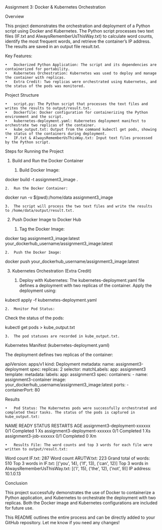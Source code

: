 Assignment 3: Docker & Kubernetes Orchestration

Overview

This project demonstrates the orchestration and deployment of a Python script using Docker and Kubernetes. The Python script processes two text files (IF.txt and AlwaysRememberUsThisWay.txt) to calculate word counts, identify the most frequent words, and retrieve the container’s IP address. The results are saved in an output file result.txt.

Key Features:

	•	Dockerized Python Application: The script and its dependencies are containerized for portability.
	•	Kubernetes Orchestration: Kubernetes was used to deploy and manage the container with replicas.
	•	Extra Credit: Two replicas were orchestrated using Kubernetes, and the status of the pods was monitored.

Project Structure

	•	script.py: The Python script that processes the text files and writes the results to output/result.txt.
	•	Dockerfile: Docker configuration for containerizing the Python environment and the script.
	•	kubernetes-deployment.yaml: Kubernetes deployment manifest to orchestrate two replicas of the container.
	•	kube_output.txt: Output from the command kubectl get pods, showing the status of the containers during deployment.
	•	IF.txt & AlwaysRememberUsThisWay.txt: Input text files processed by the Python script.

Steps for Running the Project

1. Build and Run the Docker Container

	1.	Build Docker Image:

docker build -t assignment3_image .


	2.	Run the Docker Container:

docker run -v $(pwd):/home/data assignment3_image


	3.	The script will process the two text files and write the results to /home/data/output/result.txt.

2. Push Docker Image to Docker Hub

	1.	Tag the Docker Image:

docker tag assignment3_image:latest your_dockerhub_username/assignment3_image:latest


	2.	Push the Docker Image:

docker push your_dockerhub_username/assignment3_image:latest



3. Kubernetes Orchestration (Extra Credit)

	1.	Deploy with Kubernetes:
The kubernetes-deployment.yaml file defines a deployment with two replicas of the container. Apply the deployment using:

kubectl apply -f kubernetes-deployment.yaml


	2.	Monitor Pod Status:
Check the status of the pods:

kubectl get pods > kube_output.txt


	3.	The pod statuses are recorded in kube_output.txt.

Kubernetes Manifest (kubernetes-deployment.yaml)

The deployment defines two replicas of the container:

apiVersion: apps/v1
kind: Deployment
metadata:
  name: assignment3-deployment
spec:
  replicas: 2
  selector:
    matchLabels:
      app: assignment3
  template:
    metadata:
      labels:
        app: assignment3
    spec:
      containers:
      - name: assignment3-container
        image: your_dockerhub_username/assignment3_image:latest
        ports:
        - containerPort: 80

Results

	•	Pod Status: The Kubernetes pods were successfully orchestrated and completed their tasks. The status of the pods is captured in kube_output.txt:

NAME                                     READY   STATUS      RESTARTS   AGE
assignment3-deployment-xxxxxx            0/1     Completed   1          Xs
assignment3-deployment-xxxxxx            0/1     Completed   1          Xs
assignment3-job-xxxxxx                   0/1     Completed   0          Xm


	•	Results File: The word counts and top 3 words for each file were written to output/result.txt:

Word count IF.txt: 287
Word count ARUTW.txt: 223
Grand total of words: 510
Top 3 words in IF.txt: [('you', 14), ('If', 13), ('can', 12)]
Top 3 words in AlwaysRememberUsThisWay.txt: [('I', 15), ('the', 12), ('not', 9)]
IP address: 10.1.0.13



Conclusion

This project successfully demonstrates the use of Docker to containerize a Python application, and Kubernetes to orchestrate the deployment with two replicas. Both the Docker image and Kubernetes configurations are included for future use.

This README outlines the entire process and can be directly added to your GitHub repository. Let me know if you need any changes!
